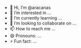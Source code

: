 - 👋 Hi, I’m @aracanas
- 👀 I’m interested in ...
- 🌱 I’m currently learning ...
- 💞️ I’m looking to collaborate on ...
- 📫 How to reach me ...
- 😄 Pronouns: ...
- ⚡ Fun fact: ...

<!---
aracanas/aracanas is a ✨ special ✨ repository because its `README.md` (this file) appears on your GitHub profile.
You can click the Preview link to take a look at your changes.
--->
